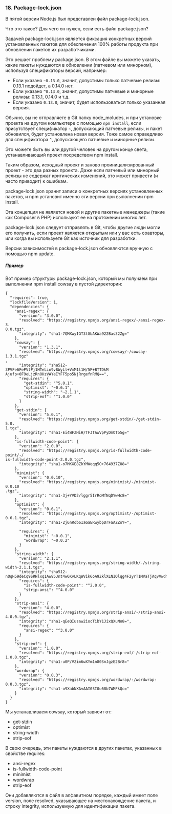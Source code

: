 ### 18\. Package-lock.json

В пятой версии Node.js был представлен файл package-lock.json. 

Что это такое? Для чего он нужен, если есть файл package.json?

Задачей package-lock.json является фиксация конкретных версий установленных пакетов для обеспечения 100% работы продукта при обновлении пакетов их разработчиками. 

Это решает проблему package.json. В этом файле вы можете указать, какие пакеты нуждаются в обновлении (патчевом или минорном), используя спецификаторы версий, например:

* Если указано `~0.13.0`, значит, допустимы только патчевые релизы: 0.13.1 подойдет, а 0.14.0 нет.
* Если указано `^0.13.0`, значит, допустимы патчевые и минорные релизы: 0.13.1, 0.14.0 и т.д.
* Если указано `0.13.0`, значит, будет использоваться только указанная версия.



Обычно, вы не отправляете в Git папку node\_moludes, и при установке проекта на другом компьютере с помощью `npm install`, если присутствует спецификатор `~`, допускающий патчевые релизы, и пакет обновился, будет установлена новая версия. Тоже самое справедливо для спецификатора `^`, допускающего патчевые и минорные релизы. 

Это можете быть вы или другой человек на другом конце света, устанавливающий проект посредством npm install. 

Таким образом, исходный проект и заново проиницализированный проект - это два разных проекта. Даже если патчевый или минорный релизы не содержат критических изменений, это может привести (и часто приводит) к ошибкам. 

package-lock.json хранит записи о конкретных версиях установленных пакетов, и npm установит именно эти версии при выполнении npm install. 

Эта концепция не является новой и другие пакетные менеджеры (такие как Composer в PHP) используют ее на протяжении многих лет. 

package-lock.json следует отправлять в Git, чтобы другие люди могли его получить, если проект является открытым или у вас есть соавторы, или когда вы используете Git как источник для разработки. 

Версии зависимостей в package-lock.json обновляются вручную с помощью npm update. 

##### Пример

Вот пример структуры package-lock.json, который мы получаем при выполнении npm install cowsay в пустой директории:

    {
      "requires": true,
      "lockfileVersion": 1,
      "dependencies": {
        "ansi-regex": {
          "version": "3.0.0",
          "resolved": "https://registry.npmjs.org/ansi-regex/-/ansi-regex-3.
    0.0.tgz",
          "integrity": "sha1-7QMXwyIGT3lGbAKWa922Bas32Zg="
        },
        "cowsay": {
          "version": "1.3.1",
          "resolved": "https://registry.npmjs.org/cowsay/-/cowsay-1.3.1.tgz"
    ,
          "integrity": "sha512-3PVFe6FePVtPj1HTeLin9v8WyLl+VmM1l1H/5P+BTTDkM
    Ajufp+0F9eLjzRnOHzVAYeIYFF5po5NjRrgefnRMQ==",
          "requires": {
            "get-stdin": "^5.0.1",
            "optimist": "~0.6.1",
            "string-width": "~2.1.1",
            "strip-eof": "^1.0.0"
          }
        },
        "get-stdin": {
          "version": "5.0.1",
          "resolved": "https://registry.npmjs.org/get-stdin/-/get-stdin-5.0.
    1.tgz",
          "integrity": "sha1-Ei4WFZHiH/TFJTAwVpPyDmOTo5g="
        },
        "is-fullwidth-code-point": {
          "version": "2.0.0",
          "resolved": "https://registry.npmjs.org/is-fullwidth-code-point/-/
    is-fullwidth-code-point-2.0.0.tgz",
          "integrity": "sha1-o7MKXE8ZkYMWeqq5O+764937ZU8="
        },
        "minimist": {
          "version": "0.0.10",
          "resolved": "https://registry.npmjs.org/minimist/-/minimist-0.0.10
    .tgz",
          "integrity": "sha1-3j+YVD2/lggr5IrRoMfNqDYwHc8="
        },
        "optimist": {
          "version": "0.6.1",
          "resolved": "https://registry.npmjs.org/optimist/-/optimist-0.6.1.tgz",
          "integrity": "sha1-2j6nRob6IaGaERwybpDrFaAZZoY=",

          "requires": {
            "minimist": "~0.0.1",
            "wordwrap": "~0.0.2"
          }
        },
        "string-width": {
          "version": "2.1.1",
          "resolved": "https://registry.npmjs.org/string-width/-/string-width-2.1.1.tgz",
          "integrity": "sha512-nOqH59deCq9SRHlxq1Aw85Jnt4w6KvLKqWVik6oA9ZklXLNIOlqg4F2yrT1MVaTjAqvVwdfeZ7w7aCvJD7ugkw==",
          "requires": {
            "is-fullwidth-code-point": "^2.0.0",
            "strip-ansi": "^4.0.0"
          }
        },
        "strip-ansi": {
          "version": "4.0.0",
          "resolved": "https://registry.npmjs.org/strip-ansi/-/strip-ansi-4.0.0.tgz",
          "integrity": "sha1-qEeQIusaw2iocTibY1JixQXuNo8=",
          "requires": {
            "ansi-regex": "^3.0.0"
          }
        },
        "strip-eof": {
          "version": "1.0.0",
          "resolved": "https://registry.npmjs.org/strip-eof/-/strip-eof-1.0.0.tgz",
          "integrity": "sha1-u0P/VZim6wXYm1n80SnJgzE2Br8="
        },
        "wordwrap": {
          "version": "0.0.3",
          "resolved": "https://registry.npmjs.org/wordwrap/-/wordwrap-0.0.3.tgz",
          "integrity": "sha1-o9XabNXAvAAI03I0u68b7WMFkQc="
        }
      }
    }

Мы устанавливаем cowsay, который зависит от: 

* get-stdin
* optimist
* string-width
* strip-eof

В свою очередь, эти пакеты нуждаются в других пакетах, указанных в свойстве requires:

* ansi-regex
* is-fullwidth-code-point
* minimist
* wordwrap
* strip-eof

Они добавляются в файл в алфавитном порядке, каждый имеет поле version, поле resolved, указывающее на местонахождение пакета, и строку integrity, используемую для идентификации пакета.

